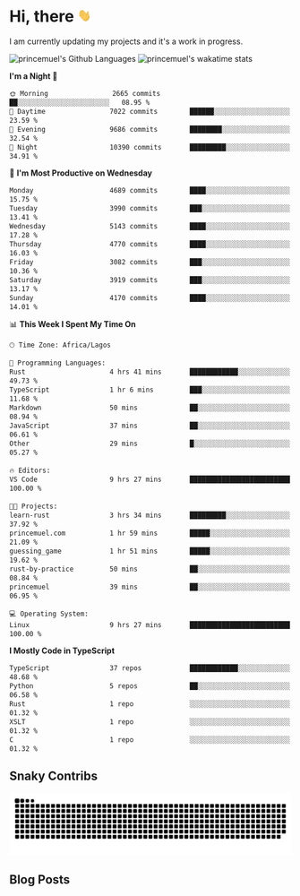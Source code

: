 # Hi, there <img src='/assets/wave.gif' alt='Just saying hello' width='24' height='24' />

<!--
**princemuel/princemuel** is a ✨ _special_ ✨ repository because its `README.md` (this file) appears on your GitHub profile.

Here are some ideas to get you started:

- 🔭 I’m currently working on ...
- 🌱 I’m currently learning ...
- 👯 I’m looking to collaborate on ...
- 🤔 I’m looking for help with ...
- 💬 Ask me about ...
- 📫 How to reach me: ...
- 😄 Pronouns: ...
- ⚡ Fun fact: ...
-->

I am currently updating my projects and it's a work in progress.

![princemuel's Github Languages](https://github-readme-stats.vercel.app/api/top-langs/?username=princemuel&text_color=586069&layout=compact&hide_border=true&title_color=0366d6&count_private=true&include_all_commits=true&theme=tokyonight&show_icons=true)
![princemuel's wakatime stats](https://github-readme-stats.vercel.app/api/wakatime?username=princemuel&text_color=586069&layout=compact&hide_border=true&title_color=0366d6&count_private=true&include_all_commits=true&theme=tokyonight&show_icons=true)

<!--START_SECTION:waka-->

**I'm a Night 🦉**

```text
🌞 Morning                2665 commits        ██░░░░░░░░░░░░░░░░░░░░░░░   08.95 %
🌆 Daytime                7022 commits        ██████░░░░░░░░░░░░░░░░░░░   23.59 %
🌃 Evening                9686 commits        ████████░░░░░░░░░░░░░░░░░   32.54 %
🌙 Night                  10390 commits       █████████░░░░░░░░░░░░░░░░   34.91 %
```

📅 **I'm Most Productive on Wednesday**

```text
Monday                   4689 commits        ████░░░░░░░░░░░░░░░░░░░░░   15.75 %
Tuesday                  3990 commits        ███░░░░░░░░░░░░░░░░░░░░░░   13.41 %
Wednesday                5143 commits        ████░░░░░░░░░░░░░░░░░░░░░   17.28 %
Thursday                 4770 commits        ████░░░░░░░░░░░░░░░░░░░░░   16.03 %
Friday                   3082 commits        ███░░░░░░░░░░░░░░░░░░░░░░   10.36 %
Saturday                 3919 commits        ███░░░░░░░░░░░░░░░░░░░░░░   13.17 %
Sunday                   4170 commits        ████░░░░░░░░░░░░░░░░░░░░░   14.01 %
```

📊 **This Week I Spent My Time On**

```text
🕑︎ Time Zone: Africa/Lagos

💬 Programming Languages:
Rust                     4 hrs 41 mins       ████████████░░░░░░░░░░░░░   49.73 %
TypeScript               1 hr 6 mins         ███░░░░░░░░░░░░░░░░░░░░░░   11.68 %
Markdown                 50 mins             ██░░░░░░░░░░░░░░░░░░░░░░░   08.94 %
JavaScript               37 mins             ██░░░░░░░░░░░░░░░░░░░░░░░   06.61 %
Other                    29 mins             █░░░░░░░░░░░░░░░░░░░░░░░░   05.27 %

🔥 Editors:
VS Code                  9 hrs 27 mins       █████████████████████████   100.00 %

🐱‍💻 Projects:
learn-rust               3 hrs 34 mins       █████████░░░░░░░░░░░░░░░░   37.92 %
princemuel.com           1 hr 59 mins        █████░░░░░░░░░░░░░░░░░░░░   21.09 %
guessing_game            1 hr 51 mins        █████░░░░░░░░░░░░░░░░░░░░   19.62 %
rust-by-practice         50 mins             ██░░░░░░░░░░░░░░░░░░░░░░░   08.84 %
princemuel               39 mins             ██░░░░░░░░░░░░░░░░░░░░░░░   06.95 %

💻 Operating System:
Linux                    9 hrs 27 mins       █████████████████████████   100.00 %
```

**I Mostly Code in TypeScript**

```text
TypeScript               37 repos            ████████████░░░░░░░░░░░░░   48.68 %
Python                   5 repos             ██░░░░░░░░░░░░░░░░░░░░░░░   06.58 %
Rust                     1 repo              ░░░░░░░░░░░░░░░░░░░░░░░░░   01.32 %
XSLT                     1 repo              ░░░░░░░░░░░░░░░░░░░░░░░░░   01.32 %
C                        1 repo              ░░░░░░░░░░░░░░░░░░░░░░░░░   01.32 %
```

<!--END_SECTION:waka-->

## Snaky Contribs

<img src='/assets/github-snake-dark.svg' alt='Snaky Contributions' />

## Blog Posts

<!-- BLOG-POST-LIST:START -->
<!-- BLOG-POST-LIST:END -->
